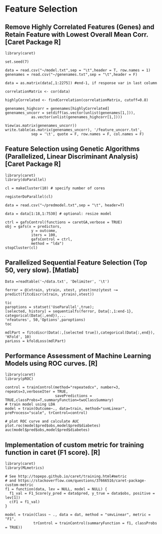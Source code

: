# Feature Selection
## Remove Highly Correlated Features (Genes) and Retain Feature with Lowest Overall Mean Corr. [Caret Package R]
```
library(caret)

set.seed(7)

data = read.csv("~/model.txt",sep = "\t",header = T, row.names = 1)
genenames = read.csv("~/genenames.txt",sep = "\t",header = F)

data = as.matrix(data[,1:2275]) #end-1, if response var in last column

correlationMatrix <- cor(data) 

highlyCorrelated <- findCorrelation(correlationMatrix, cutoff=0.8)

genenames_highcorr = genenames[highlyCorrelated]
genenames_uncorr = setdiff(as.vector(unlist(genenames[1,])),
            as.vector(unlist(genenames_highcorr[1,])))

View(as.matrix(genenames_uncorr))
write.table(as.matrix(genenames_uncorr), '/feature_uncorr.txt',
            sep = '\t', quote = F, row.names = F, col.names = F)

```
## Feature Selection using Genetic Algorithms (Parallelized, Linear Discriminant Analysis) [Caret Package R]

```
library(caret)
library(doParallel)

cl = makeCluster(10) # specify number of cores

registerDoParallel(cl)

data = read.csv("~/predmodel.txt",sep = "\t", header=T)

data = data[1:18,1:7530] # optional: resize model

ctrl = gafsControl(functions = caretGA,verbose = TRUE)
obj = gafs(x = predictors, 
            y = outcome,
            iters = 100,
            gafsControl = ctrl,           
            method = "lda")
stopCluster(cl)
```


## Parallelized Sequential Feature Selection (Top 50, very slow).  [Matlab]
```
Data =readtable('~/data.txt', 'Delimiter', '\t')

ferror = @(xtrain, ytrain, xtest, ytest)nnz(ytest ~= predict(fitcdiscr(xtrain, ytrain),xtest))

tic
paroptions = statset('UseParallel',true);
[selected, history] = sequentialfs(ferror, Data{:,1:end-1}, categorical(Data{:,end}),...
'nfeatures', 50,'Options',paroptions)
toc

mdlPart = fitcdiscr(Data(:,[selected true]),categorical(Data{:,end}), 'KFold', 10)
parLoss = kfoldLoss(mdlPart)
```
## Performance Assessment of Machine Learning Models using ROC curves.  [R]
```
library(caret)
library(pROC)

control = trainControl(method="repeatedcv", number=3, repeats=3,verboseIter = TRUE,
                       savePredictions = TRUE,classProbs=T,summaryFunction=twoClassSummary)
# train model using LDA
model = train(Outcome~., data=train, method="svmLinear", preProcess="scale", trControl=control)

# plot ROC curve and calculate AUC
plot.roc(model$pred$obs,model$pred$diabetes)
auc(model$pred$obs,model$pred$diabetes)

```
## Implementation of custom metric for training function in caret (F1 score).  [R]
```
library(caret)
library(MLmetrics)

# See http://topepo.github.io/caret/training.html#metric 
# and https://stackoverflow.com/questions/37666516/caret-package-custom-metric
f1 = function(data, lev = NULL, model = NULL) {
  f1_val = F1_Score(y_pred = data$pred, y_true = data$obs, positive = lev[1])
  c(F1 = f1_val)
}

model = train(Class ~ ., data = dat, method = "smvLinear", metric = "F1",
             trControl = trainControl(summaryFunction = f1, classProbs = TRUE))
```

